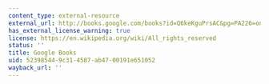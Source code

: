 ```yaml
---
content_type: external-resource
external_url: http://books.google.com/books?id=Q6keKguPrsAC&pg=PA226=onepage
has_external_license_warning: true
license: https://en.wikipedia.org/wiki/All_rights_reserved
status: ''
title: Google Books
uid: 52398544-9c31-4587-ab47-00191e651052
wayback_url: ''
---
```

